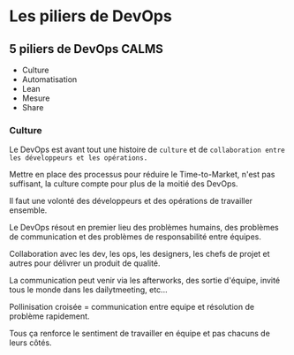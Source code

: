 # Les piliers de DevOps

## 5 piliers de DevOps CALMS

- Culture
- Automatisation
- Lean
- Mesure
- Share

### Culture

Le DevOps est avant tout une histoire de `culture` et de `collaboration entre les développeurs et les opérations.`

Mettre en place des processus pour réduire le Time-to-Market, n'est pas suffisant, la culture compte pour plus de la moitié des DevOps.

Il faut une volonté des développeurs et des opérations de travailler ensemble.

Le DevOps résout en premier lieu des problèmes humains, des problèmes de communication et des problèmes de responsabilité entre équipes.

Collaboration avec les dev, les ops, les designers, les chefs de projet et autres pour délivrer un produit de qualité.

La communication peut venir via les afterworks, des sortie d'équipe, invité tous le monde dans les dailytmeeting, etc...

Pollinisation croisée = communication entre equipe et résolution de problème rapidement.

Tous ça renforce le sentiment de travailler en équipe et pas chacuns de leurs côtés.